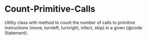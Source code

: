 # Count-Primitive-Calls
Utility class with method to count the number of calls to primitive instructions (move, turnleft, turnright, infect, skip) in a given {@code Statement}.
